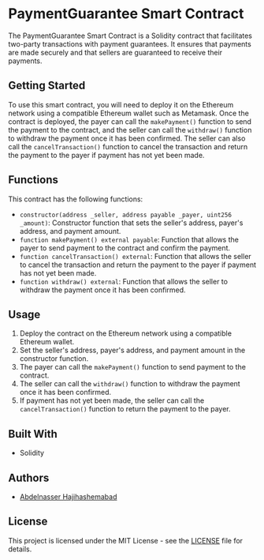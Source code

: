 # PaymentGuarantee Smart Contract

The PaymentGuarantee Smart Contract is a Solidity contract that facilitates two-party transactions with payment guarantees. It ensures that payments are made securely and that sellers are guaranteed to receive their payments. 

## Getting Started

To use this smart contract, you will need to deploy it on the Ethereum network using a compatible Ethereum wallet such as Metamask. Once the contract is deployed, the payer can call the `makePayment()` function to send the payment to the contract, and the seller can call the `withdraw()` function to withdraw the payment once it has been confirmed. The seller can also call the `cancelTransaction()` function to cancel the transaction and return the payment to the payer if payment has not yet been made.

## Functions

This contract has the following functions:

- `constructor(address _seller, address payable _payer, uint256 _amount)`: Constructor function that sets the seller's address, payer's address, and payment amount.
- `function makePayment() external payable`: Function that allows the payer to send payment to the contract and confirm the payment.
- `function cancelTransaction() external`: Function that allows the seller to cancel the transaction and return the payment to the payer if payment has not yet been made.
- `function withdraw() external`: Function that allows the seller to withdraw the payment once it has been confirmed.

## Usage

1. Deploy the contract on the Ethereum network using a compatible Ethereum wallet.
2. Set the seller's address, payer's address, and payment amount in the constructor function.
3. The payer can call the `makePayment()` function to send payment to the contract.
4. The seller can call the `withdraw()` function to withdraw the payment once it has been confirmed.
5. If payment has not yet been made, the seller can call the `cancelTransaction()` function to return the payment to the payer.

## Built With

- Solidity

## Authors

- [Abdelnasser Hajihashemabad](https://github.com/hajihashemabad)

## License

This project is licensed under the MIT License - see the [LICENSE](LICENSE) file for details.
